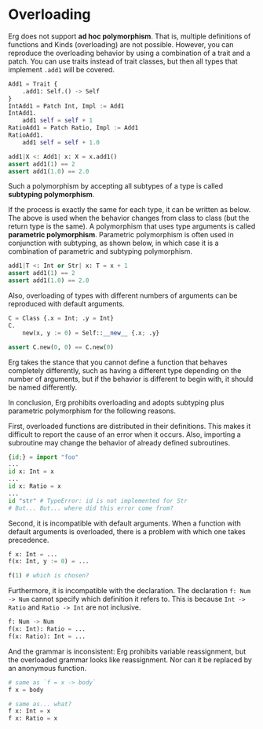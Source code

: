# Overloading

Erg does not support __ad hoc polymorphism__. That is, multiple definitions of functions and Kinds (overloading) are not possible. However, you can reproduce the overloading behavior by using a combination of a trait and a patch.
You can use traits instead of trait classes, but then all types that implement `.add1` will be covered.

```python
Add1 = Trait {
    .add1: Self.() -> Self
}
IntAdd1 = Patch Int, Impl := Add1
IntAdd1.
    add1 self = self + 1
RatioAdd1 = Patch Ratio, Impl := Add1
RatioAdd1.
    add1 self = self + 1.0

add1|X <: Add1| x: X = x.add1()
assert add1(1) == 2
assert add1(1.0) == 2.0
```

Such a polymorphism by accepting all subtypes of a type is called __subtyping polymorphism__.

If the process is exactly the same for each type, it can be written as below. The above is used when the behavior changes from class to class (but the return type is the same).
A polymorphism that uses type arguments is called __parametric polymorphism__. Parametric polymorphism is often used in conjunction with subtyping, as shown below, in which case it is a combination of parametric and subtyping polymorphism.

```python
add1|T <: Int or Str| x: T = x + 1
assert add1(1) == 2
assert add1(1.0) == 2.0
```

Also, overloading of types with different numbers of arguments can be reproduced with default arguments.

```python
C = Class {.x = Int; .y = Int}
C.
    new(x, y := 0) = Self::__new__ {.x; .y}

assert C.new(0, 0) == C.new(0)
```

Erg takes the stance that you cannot define a function that behaves completely differently, such as having a different type depending on the number of arguments, but if the behavior is different to begin with, it should be named differently.

In conclusion, Erg prohibits overloading and adopts subtyping plus parametric polymorphism for the following reasons.

First, overloaded functions are distributed in their definitions. This makes it difficult to report the cause of an error when it occurs.
Also, importing a subroutine may change the behavior of already defined subroutines.

```python
{id;} = import "foo"
...
id x: Int = x
...
id x: Ratio = x
...
id "str" # TypeError: id is not implemented for Str
# But... But... where did this error come from?
```

Second, it is incompatible with default arguments. When a function with default arguments is overloaded, there is a problem with which one takes precedence.

```python
f x: Int = ...
f(x: Int, y := 0) = ...

f(1) # which is chosen?
```

Furthermore, it is incompatible with the declaration.
The declaration `f: Num -> Num` cannot specify which definition it refers to. This is because `Int -> Ratio` and `Ratio -> Int` are not inclusive.

```python
f: Num -> Num
f(x: Int): Ratio = ...
f(x: Ratio): Int = ...
```

And the grammar is inconsistent: Erg prohibits variable reassignment, but the overloaded grammar looks like reassignment.
Nor can it be replaced by an anonymous function.

```python
# same as `f = x -> body`
f x = body

# same as... what?
f x: Int = x
f x: Ratio = x
```
